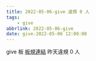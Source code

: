 ```yaml
---
title: 2022-05-06-give 違規 0 人
tags:
    - give
abbrlink: 2022-05-06-give
date: give-2022-05-06 12:00:00
---
```

give 板 [板規連結](https://www.ptt.cc/bbs/give/M.1612495900.A.C32.html)
昨天違規 0 人
